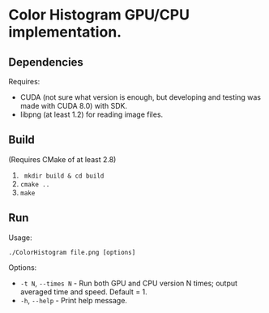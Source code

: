 # Color Histogram GPU/CPU implementation.

## Dependencies
Requires: 
* CUDA (not sure what version is enough, but developing and testing was made with CUDA 8.0) with SDK.
* libpng (at least 1.2) for reading image files.

## Build
(Requires CMake of at least 2.8)
1. ``` mkdir build & cd build```
2. ``` cmake .. ```
3. ``` make ```

## Run
Usage: 

```./ColorHistogram file.png [options]```

Options: 

* ```-t N```, ```--times N```  - Run both GPU and CPU version N times; output averaged time and speed. Default = 1. 
* ```-h```, ```--help```     - Print help message. 

